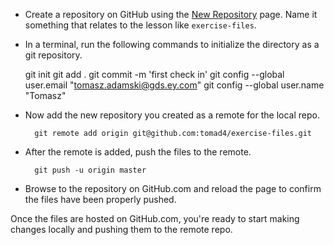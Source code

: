 - Create a repository on GitHub using the [New Repository](https://github.com/new) page.  Name it something that relates to the lesson like `exercise-files`.

- In a terminal, run the following commands to initialize the directory as a git repository.

  git init
  git add .
  git commit -m 'first check in'
  git config --global user.email "tomasz.adamski@gds.ey.com"
  git config --global user.name "Tomasz"

- Now add the new repository you created as a remote for the local repo.

        git remote add origin git@github.com:tomad4/exercise-files.git

- After the remote is added, push the files to the remote.

        git push -u origin master

 - Browse to the repository on GitHub.com and reload the page to confirm the files have been properly pushed.

Once the files are hosted on GitHub.com, you're ready to start making changes locally and pushing them to the remote repo.

